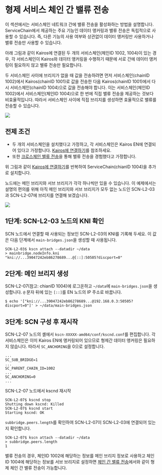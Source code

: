 # 형제 서비스 체인 간 밸류 전송

이 섹션에서는 서비스체인 네트워크 간에 밸류 전송을 활성화하는 방법을 설명합니다.
ServiceChain에서 제공하는 주요 기능인 데이터 앵커링과 밸류 전송은 독립적으로 사용할 수 있습니다. 즉, 다른 기능의 사용 여부와 상관없이 데이터 앵커링만 사용하거나 밸류 전송만 사용할 수 있습니다.

아래 그림과 같이 Kairos에 연결된 두 개의 서비스체인(체인ID 1002, 1004)이 있는 경우, 각 서비스체인이 Kairos와 데이터 앵커링을 수행하기 때문에 서로 간에 데이터 앵커링이 필요하지 않고 밸류 전송만 필요합니다.

두 서비스체인 사이에 브리지가 없을 때 값을 전송하려면 먼저 서비스체인(chainID 1002)에서 Kairos(chainID 1001)로 값을 전송한 다음 Kairos(chainID 1001)에서 다시 서비스체인(chainID 1004)으로 값을 전송해야 합니다. 이는 서비스체인(체인ID 1002)에서 서비스체인(체인ID 1004)으로 한 번에 직접 밸류 전송을 제공하는 것보다 비효율적입니다. 따라서 서비스체인 사이에 직접 브리지를 생성하면 효율적으로 밸류를 전송할 수 있습니다.

![](/img/nodes/sc-vt-between-sibling-arch.png)

## 전제 조건 <a id="prerequisites"></a>

- 두 개의 서비스체인을 설치했다고 가정하고, 각 서비스체인은 Kairos EN에 연결되어 있다고 가정합니다. [Kairos에 연결하기](en-scn-connection.md)를 참조하세요.
- 또한 [크로스체인 밸류 전송](value-transfer.md)을 통해 밸류 전송을 경험했다고 가정합니다.

위 그림과 같이 [Kairos에 연결하기](en-scn-connection.md)를 반복하여 ServiceChain(chianID 1004)을 추가로 설치합니다.

노드에는 메인 브리지와 서브 브리지가 각각 하나씩만 있을 수 있습니다. 이 예제에서는 설명의 편의를 위해 아직 메인 브리지와 서브 브리지가 모두 없는 노드인 SCN-L2-03과 SCN-L2-07에 브리지를 연결해 보겠습니다.

![](/img/nodes/sc-vt-between-sibling-bridge.png)

## 1단계: SCN-L2-03 노드의 KNI 확인 <a id="step-1-check-kni-of-scn-node"></a>

SCN 노드에서 연결할 때 사용되는 정보인 SCN-L2-03의 KNI를 기록해 두세요. 이 값은 다음 단계에서 `main-bridges.json`을 생성할 때 사용됩니다.

```
SCN-L2-03$ kscn attach --datadir ~/data
> mainbridge.nodeInfo.kni
"kni://...39047242eb86278689...@[::]:50505?discport=0"
```

## 2단계: 메인 브리지 생성 <a id="step-2-create-main-bridges-json"></a>

SCN-L2-07(참고: chianID 1004)에 로그온하고 `~/data`에 `main-bridges.json`을 생성합니다. `@` 문자 뒤에 있는 `[::]`를 EN 노드의 IP 주소로 바꿉니다.

```
$ echo '["kni://...39047242eb86278689...@192.168.0.3:50505?discport=0"]' > ~/data/main-bridges.json
```

## 3단계: SCN 구성 후 재시작 <a id="step-3-configure-scn-then-restart"></a>

SCN-L2-07 노드의 셸에서 `kscn-XXXXX-amd64/conf/kscnd.conf`를 편집합니다. 각 서비스체인은 이미 Kairos EN에 앵커링되어 있으므로 형제간 데이터 앵커링은 필요하지 않습니다. 따라서 `SC_ANCHORING`을 0으로 설정합니다.

```
...
SC_SUB_BRIDGE=1
...
SC_PARENT_CHAIN_ID=1002
...
SC_ANCHORING=0
...
```

SCN-L2-07 노드에서 kscnd 재시작

```
SCN-L2-07$ kscnd stop
Shutting down kscnd: Killed
SCN-L2-07$ kscnd start
Starting kscnd: OK
```

`subbridge.peers.length`를 확인하여 SCN-L2-07이 SCN-L2-03에 연결되어 있는지 확인합니다.

```
SCN-L2-07$ kscn attach --datadir ~/data
> subbridge.peers.length
1
```

밸류 전송의 경우, 체인ID 1002에 해당하는 정보를 메인 브리지 정보로 사용하고 체인ID 1004에 해당하는 정보를 서브 브리지로 설정하면 [체인 간 밸류 전송](value-transfer.md)에서와 같이 형제 체인 간 밸류 전송이 가능합니다.
